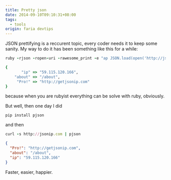 ```yaml
---
title: Pretty json
date: 2014-09-10T09:10:31+08:00
tags:
  - tools
origin: faria devtips
---
```

JSON prettifying is a reccurent topic, every coder needs it to keep some sanity. My way to do it has been something like this for a while:

```ruby
ruby -rjson -ropen-uri -rawesome_print -e "ap JSON.load(open('http://jsonip.com/'))"
```

```ruby
{
       "ip" => "59.115.120.166",
    "about" => "/about",
     "Pro!" => "http://getjsonip.com"
}
```

because when you are rubyist everything can be solve with ruby, obviously.

But well, then one day I did 

    pip install pjson

and then

```ruby
curl -s http://jsonip.com | pjson
```
```json
{
  "Pro!": "http://getjsonip.com",
  "about": "/about",
  "ip": "59.115.120.166"
}
```

Faster, easier, happier.
